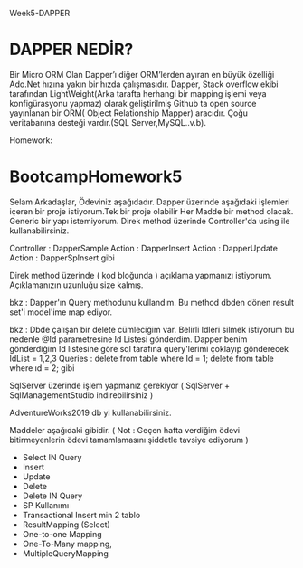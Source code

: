 Week5-DAPPER

# DAPPER NEDİR?
Bir Micro ORM Olan Dapper’ı diğer ORM’lerden ayıran en büyük özelliği Ado.Net hızına yakın bir hızda çalışmasıdır.
Dapper, Stack overflow ekibi tarafından LightWeight(Arka tarafta herhangi bir mapping işlemi veya konfigürasyonu yapmaz) olarak geliştirilmiş Github ta open source yayınlanan bir ORM( Object Relationship Mapper) aracıdır.
Çoğu veritabanına desteği vardır.(SQL Server,MySQL..v.b).



Homework:
# BootcampHomework5

Selam Arkadaşlar, Ödeviniz aşağıdadır. 
Dapper üzerinde aşağıdaki işlemleri içeren bir proje istiyorum.Tek bir proje olabilir
Her Madde bir method olacak.
Generic bir yapı istemiyorum. Direk method üzerinde Controller'da using ile kullanabilirsiniz.

Controller : DapperSample
Action        : DapperInsert
Action        : DapperUpdate
Action        : DapperSpInsert gibi

Direk method üzerinde ( kod bloğunda ) açıklama yapmanızı istiyorum. 
Açıklamanızın uzunluğu size kalmış.  

bkz : Dapper'ın Query methodunu kullandım. Bu method dbden dönen result set'i model'ime map ediyor.

bkz : Dbde çalışan bir delete cümleciğim var. Belirli Idleri silmek istiyorum bu nedenle @Id parametresine Id Listesi gönderdim.
Dapper benim gönderdiğim Id listesine göre sql tarafına query'lerimi çoklayıp gönderecek
IdList = 1,2,3 
Queries : delete from table where Id = 1;
                  delete from table where ıd = 2; gibi 


SqlServer üzerinde işlem yapmanız gerekiyor ( SqlServer + SqlManagementStudio indirebilirsiniz )

AdventureWorks2019 db yi kullanabilirsiniz.

Maddeler aşağıdaki gibidir.
( Not : Geçen hafta verdiğim ödevi bitirmeyenlerin ödevi tamamlamasını şiddetle tavsiye ediyorum )

* Select IN Query
* Insert
* Update
* Delete
* Delete IN Query
* SP Kullanımı
* Transactional Insert min 2 tablo
* ResultMapping (Select)
* One-to-one Mapping
* One-To-Many mapping,
* MultipleQueryMapping

